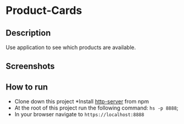# Product-Cards

## Description
Use application to see which products are available.

## Screenshots



## How to run
* Clone down this project
*Install [http-server](url) from npm
* At the root of this project run the following command: `hs -p 8888`;
* In your browser navigate to `https://localhost:8888`